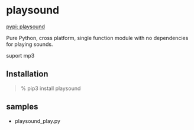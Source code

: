 playsound
===============

[pypi: playsound](https://pypi.org/project/playsound/)

Pure Python, cross platform, single function module with no dependencies for playing sounds.

suport mp3

## Installation

> % pip3 install playsound

## samples

- playsound_play.py  

 
